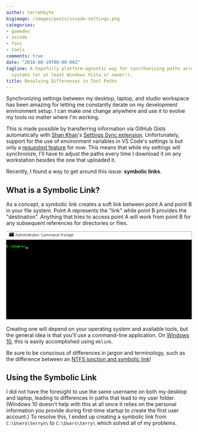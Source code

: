 ```yaml
---
author: terrehbyte
bigimage: /images/posts/vscode-settings.png
categories:
- gamedev
- vscode
- foss
- tools
comments: true
date: "2018-08-19T00:00:00Z"
tagline: A hopefully platform-agnostic way for syncrhonizing paths across different
  systems (or at least Windows Vista or newer!).
title: Resolving Differences in Tool Paths
---
```


Synchronizing settings between my desktop, laptop, and studio workspace has
been amazing for letting me constantly iterate on my development environment
setup. I can make one change anywhere and use it to evolve my tools no matter
where I'm working.

This is made possible by transferring information via GitHub Gists automatically
with [Shan Khan][ShanKhan]'s [Settings Sync extension][VSCSettingsSync].
Unfortunately, support for the use of environment variables in VS Code's
settings is but only a [requested feature][VSCEnvVar] for now. This means that
while my settings will synchronize, I'll have to adjust the paths every time
I download it on any workstation besides the one that uploaded it.

Recently, I found a way to get around this issue: **symbolic links**.

## What is a Symbolic Link?

As a concept, a symbolic link creates a soft link between point A and point B
in your file system. Point A represents the "link" while point B provides the
"destination". Anything that tries to access point A will work from point B
for any subsequent references for directories or files.

![Creating a symlink from 'johnny' to 'terry'](/images/posts/mklink.gif)

Creating one will depend on your operating system and available tools, but the
general idea is that you'll use a command-line application. On [Windows 10][SOCreatingSymLinks], this
is easily accomplished using `mklink`.

Be sure to be conscious of differences in jargon and terminology, such as the
difference between an [NTFS junction and symbolic link][SOJuncVSSymlink]!

[SOCreatingSymLinks]:https://superuser.com/questions/1020821/how-to-create-a-symbolic-link-on-windows-10
[SOJuncVSSymlink]:https://stackoverflow.com/questions/9042542/what-is-the-difference-between-ntfs-junction-points-and-symbolic-links

## Using the Symbolic Link

I did not have the foresight to use the same username on both my desktop and
laptop, leading to differences in paths that lead to my user folder. (Windows 10
doesn't help with this at all since it relies on the personal information you
provide during first-time startup to create the first user account.) To resolve
this, I ended up creating a symbolic link from `C:\Users\terryn\` to
`C:\Users\terry\` which solved all of my problems.

[ShanKhan]:https://twitter.com/itsShanKhan
[VSCSettingsSync]:https://marketplace.visualstudio.com/items?itemName=Shan.code-settings-sync
[VSCEnvVar]:https://github.com/Microsoft/vscode/issues/2809
